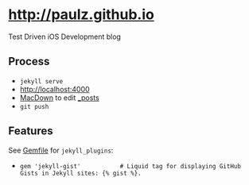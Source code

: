 # http://paulz.github.io
Test Driven iOS Development blog

## Process
* `jekyll serve`
* [http://localhost:4000](http://localhost:4000)
* [MacDown](http://macdown.uranusjr.com) to edit [_posts](_posts)
* `git push`

## Features

See [Gemfile](Gemfile) for `jekyll_plugins`:

* `gem 'jekyll-gist'           # Liquid tag for displaying GitHub Gists in Jekyll sites: {% gist %}.`
